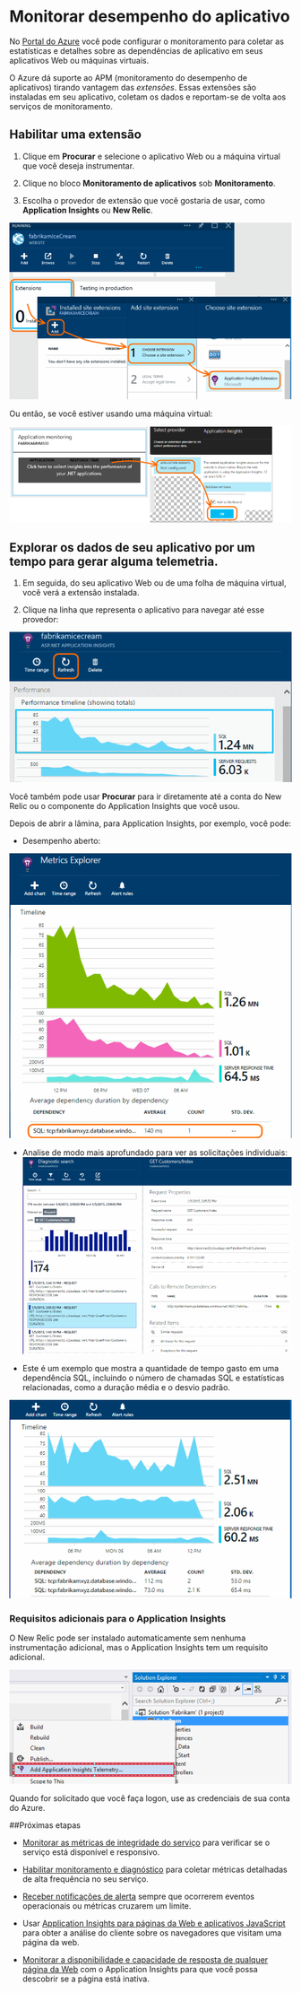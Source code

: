 <properties 
	pageTitle="Monitorar o desempenho do aplicativo" 
	description="Traçar tempo de resposta e de carga, informações de dependência e definir alertas para desempenho." 
	services="azure-portal" 
	documentationCenter="na" 
	authors="alancameronwills" 
	manager="keboyd"/> 
<tags 
	ms.service="azure-portal" 
	ms.workload="na" 
	ms.tgt_pltfrm="na" 
	ms.devlang="na" 
	ms.topic="article" 
	ms.date="04/28/2015" 
	ms.author="awills"/> 

# Monitorar desempenho do aplicativo 

No [Portal do Azure](http://portal.azure.com) você pode configurar o monitoramento para coletar as estatísticas e detalhes sobre as dependências de aplicativo em seus aplicativos Web ou máquinas virtuais.

O Azure dá suporte ao APM (monitoramento do desempenho de aplicativos) tirando vantagem das *extensões*. Essas extensões são instaladas em seu aplicativo, coletam os dados e reportam-se de volta aos serviços de monitoramento. 

## Habilitar uma extensão 

1. Clique em **Procurar** e selecione o aplicativo Web ou a máquina virtual que você deseja instrumentar.

2. Clique no bloco **Monitoramento de aplicativos** sob **Monitoramento**.

3. Escolha o provedor de extensão que você gostaria de usar, como **Application Insights** ou **New Relic**. 

![Web app APM](./media/insights-perf-analytics/05-extend.png) 

Ou então, se você estiver usando uma máquina virtual:

![Máquina virtual](./media/insights-perf-analytics/10-vm1.png) 

## Explorar os dados de seu aplicativo por um tempo para gerar alguma telemetria. 

1. Em seguida, do seu aplicativo Web ou de uma folha de máquina virtual, você verá a extensão instalada. 

2. Clique na linha que representa o aplicativo para navegar até esse provedor: 

![Clique em Atualizar](./media/insights-perf-analytics/06-overview.png) 

Você também pode usar **Procurar** para ir diretamente até a conta do New Relic ou o componente do Application Insights que você usou. 

Depois de abrir a lâmina, para Application Insights, por exemplo, você pode: 

- Desempenho aberto: 

![Na lâmina de visão geral do Application Insights, clique no bloco Desempenho](./media/insights-perf-analytics/07-dependency.png)

- Analise de modo mais aprofundado para ver as solicitações individuais: 
![Na grade, clique em uma dependência para ver as solicitações relacionadas.](./media/insights-perf-analytics/08-requests.png) 

- Este é um exemplo que mostra a quantidade de tempo gasto em uma dependência SQL, incluindo o número de chamadas SQL e estatísticas relacionadas, como a duração média e o desvio padrão. 

![](./media/insights-perf-analytics/01-example.png) 

### Requisitos adicionais para o Application Insights 

O New Relic pode ser instalado automaticamente sem nenhuma instrumentação adicional, mas o Application Insights tem um requisito adicional.

![Na caixa de diálogo Novo Projeto, selecione o Application Insights](./media/insights-perf-analytics/03-add.png) 

Quando for solicitado que você faça logon, use as credenciais de sua conta do Azure. 

##Próximas etapas 

* [Monitorar as métricas de integridade do serviço](insights-how-to-customize-monitoring.md) para verificar se o serviço está disponível e responsivo. 

* [Habilitar monitoramento e diagnóstico](insights-how-to-use-diagnostics.md) para coletar métricas detalhadas de alta frequência no seu serviço. 

* [Receber notificações de alerta](insights-receive-alert-notifications.md) sempre que ocorrerem eventos operacionais ou métricas cruzarem um limite. 

* Usar [Application Insights para páginas da Web e aplicativos JavaScript](../app-insights-web-track-usage.md) para obter a análise do cliente sobre os navegadores que visitam uma página da web. 

* [Monitorar a disponibilidade e capacidade de resposta de qualquer página da Web](../app-insights-monitor-web-app-availability.md) com o Application Insights para que você possa descobrir se a página está inativa.

<!--HONumber=54--> 
